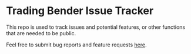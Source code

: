 # Trading Bender Issue Tracker
This repo is used to track issues and potential features, or other functions that are needed to be public.

Feel free to submit bug reports and feature requests [here](/../../issues/new/choose).

